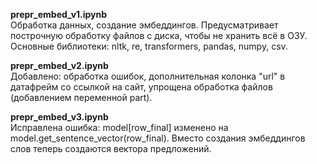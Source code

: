 **prepr_embed_v1.ipynb** <br>Обработка данных, создание эмбеддингов. Предусматривает построчную обработку файлов с диска, чтобы не хранить всё в ОЗУ. Основные библиотеки: nltk, re, transformers, pandas, numpy, csv.<br/>

**prepr_embed_v2.ipynb**<br>Добавлено: обработка ошибок, дополнительная колонка "url" в датафрейм со ссылкой на сайт, упрощена обработка файлов (добавлением переменной part).<br/>

**prepr_embed_v3.ipynb**<br>Исправлена ошибка: model[row_final] изменено на model.get_sentence_vector(row_final). Вместо создания эмбеддингов слов теперь создаются вектора предложений. <br/>

